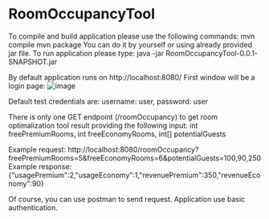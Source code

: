 # RoomOccupancyTool
To compile and build application please use the following commands:
mvn compile
mvn package
You can do it by yourself or using already provided jar file. To run application please type:
java -jar RoomOccupancyTool-0.0.1-SNAPSHOT.jar

By default application runs on http://localhost:8080/
First window will be a login page:
![image](https://github.com/kmadej/RoomOccupancyTool/assets/9861925/0ede927d-54ba-42cd-a8a6-e354e48bcaff)

Default test credentials are:
username: user,
password: user

There is only one GET endpoint (/roomOccupancy) to get room optimalization tool result providing the following input:
int freePremiumRooms,
int freeEconomyRooms,
int[] potentialGuests

Example request: http://localhost:8080/roomOccupancy?freePremiumRooms=5&freeEconomyRooms=6&potentialGuests=100,90,250
Example response: {"usagePremium":2,"usageEconomy":1,"revenuePremium":350,"revenueEconomy":90}

Of course, you can use postman to send request. Application use basic authentication.

